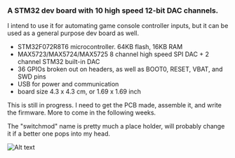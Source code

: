### A STM32 dev board with 10 high speed 12-bit DAC channels.

I intend to use it for automating game console controller inputs, but it can be used as a general purpose dev board as well. 

* STM32F072R8T6 microcontroller. 64KB flash, 16KB RAM
* MAX5723/MAX5724/MAX5725 8 channel high speed SPI DAC + 2 channel STM32 built-in DAC
* 36 GPIOs broken out on headers, as well as BOOT0, RESET, VBAT, and SWD pins
* USB for power and communication
* board size 4.3 x 4.3 cm, or 1.69 x 1.69 inch

This is still in progress. I need to get the PCB made, assemble it, and write the firmware. More to come in the following weeks.

The "switchmod" name is pretty much a place holder, will probably change it if a better one pops into my head.

![Alt text](http://i.imgur.com/KSGWttO.jpg)
